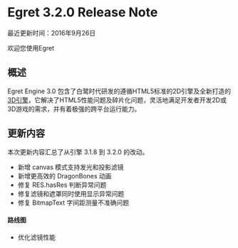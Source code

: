 Egret 3.2.0 Release Note
===============================


最近更新时间：2016年9月26日


欢迎您使用Egret

## 概述

Egret Engine 3.0 包含了白鹭时代研发的遵循HTML5标准的2D引擎及全新打造的[3D引擎](https://github.com/egret-labs/egret-3d)，它解决了HTML5性能问题及碎片化问题，灵活地满足开发者开发2D或3D游戏的需求，并有着极强的跨平台运行能力。

## 更新内容

本次更新内容汇总了从引擎 3.1.8 到 3.2.0 的改动。

* 新增 canvas 模式支持发光和投影滤镜
* 新增更高效的 DragonBones 动画
* 修复 RES.hasRes 判断异常问题
* 修复滤镜和遮罩同时使用显示异常问题
* 修复 BitmapText 字间距测量不准确问题

#### 路线图
* 优化滤镜性能
